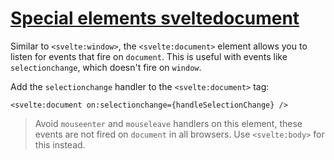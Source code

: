 # [Special elements  sveltedocument](https://svelte.dev/tutorial/svelte-document)

Similar to `<svelte:window>`, the `<svelte:document>` element allows you to listen for events that fire on `document`. This is useful with events like `selectionchange`, which doesn't fire on `window`.

Add the `selectionchange` handler to the `<svelte:document>` tag:

```svelte
<svelte:document on:selectionchange={handleSelectionChange} />
```

> Avoid `mouseenter` and `mouseleave` handlers on this element, these events are not fired on `document` in all browsers. Use `<svelte:body>` for this instead.